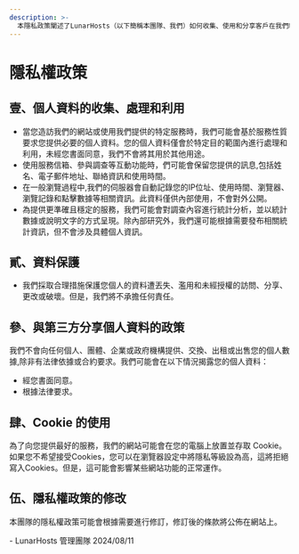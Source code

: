 ```yaml
---
description: >-
  本隱私政策闡述了LunarHosts（以下簡稱本團隊、我們）如何收集、使用和分享客戶在我們網站上的資訊。我們高度重視並致力於保護您的隱私權。請您仔細閱讀以下內容,以了解我們如何處理您的個人資料：
---
```


# 隱私權政策

## 壹、個人資料的收集、**處理和利用**

* 當您造訪我們的網站或使用我們提供的特定服務時，我們可能會基於服務性質要求您提供必要的個人資料。您的個人資料僅會於特定目的範圍內進行處理和利用，未經您書面同意，我們不會將其用於其他用途。
* 使用服務信箱、參與調查等互動功能時，們可能會保留您提供的訊息,包括姓名、電子郵件地址、聯絡資訊和使用時間。
* 在一般瀏覽過程中,我們的伺服器會自動記錄您的IP位址、使用時間、瀏覽器、瀏覽記錄和點擊數據等相關資訊。此資料僅供內部使用，不會對外公開。
* 為提供更準確且穩定的服務，我們可能會對調查內容進行統計分析，並以統計數據或說明文字的方式呈現。除內部研究外，我們還可能根據需要發布相關統計資訊，但不會涉及具體個人資訊。

## 貳、資料保護

* 我們採取合理措施保護您個人的資料遭丟失、濫用和未經授權的訪問、分享、更改或破壞。但是，我們將不承擔任何責任。

## 參、與第三方分享個人資料的政策

我們不會向任何個人、團體、企業或政府機構提供、交換、出租或出售您的個人數據,除非有法律依據或合約要求。我們可能會在以下情況揭露您的個人資料：

* 經您書面同意。
* 根據法律要求。

## 肆、Cookie 的使用

為了向您提供最好的服務，我們的網站可能會在您的電腦上放置並存取 Cookie。如果您不希望接受Cookies，您可以在瀏覽器設定中將隱私等級設為高，這將拒絕寫入Cookies。但是，這可能會影響某些網站功能的正常運作。

## 伍、隱私權政策的修改

本團隊的隱私權政策可能會根據需要進行修訂，修訂後的條款將公佈在網站上。



\- LunarHosts 管理團隊 2024/08/11
